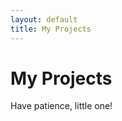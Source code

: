 ```yaml
---
layout: default
title: My Projects
---
```


<h1 id="post-title">My Projects</h1>

<div id="post-content">
    <p>Have patience, little one!</p>
</div>

